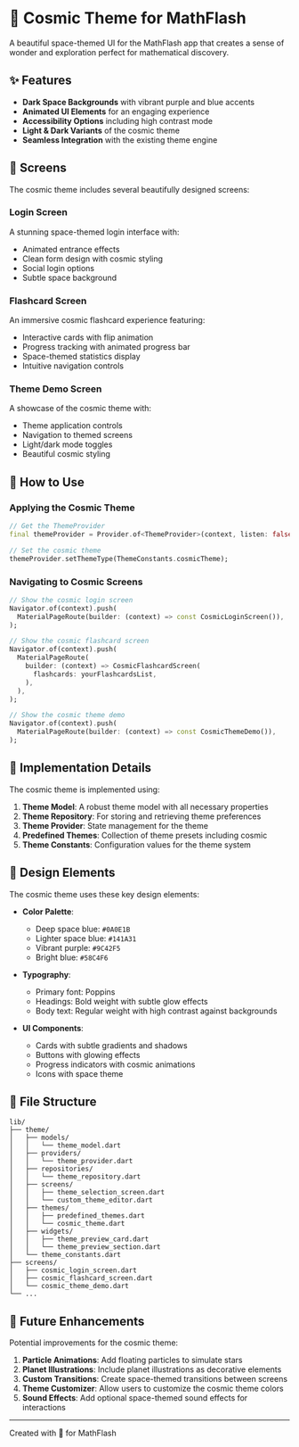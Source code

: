 # 🌌 Cosmic Theme for MathFlash

A beautiful space-themed UI for the MathFlash app that creates a sense of wonder and exploration perfect for mathematical discovery.

## ✨ Features

- **Dark Space Backgrounds** with vibrant purple and blue accents
- **Animated UI Elements** for an engaging experience
- **Accessibility Options** including high contrast mode
- **Light & Dark Variants** of the cosmic theme
- **Seamless Integration** with the existing theme engine

## 📱 Screens

The cosmic theme includes several beautifully designed screens:

### Login Screen

A stunning space-themed login interface with:
- Animated entrance effects
- Clean form design with cosmic styling
- Social login options
- Subtle space background

### Flashcard Screen

An immersive cosmic flashcard experience featuring:
- Interactive cards with flip animation
- Progress tracking with animated progress bar
- Space-themed statistics display
- Intuitive navigation controls

### Theme Demo Screen

A showcase of the cosmic theme with:
- Theme application controls
- Navigation to themed screens
- Light/dark mode toggles
- Beautiful cosmic styling

## 🚀 How to Use

### Applying the Cosmic Theme

```dart
// Get the ThemeProvider
final themeProvider = Provider.of<ThemeProvider>(context, listen: false);

// Set the cosmic theme
themeProvider.setThemeType(ThemeConstants.cosmicTheme);
```

### Navigating to Cosmic Screens

```dart
// Show the cosmic login screen
Navigator.of(context).push(
  MaterialPageRoute(builder: (context) => const CosmicLoginScreen()),
);

// Show the cosmic flashcard screen
Navigator.of(context).push(
  MaterialPageRoute(
    builder: (context) => CosmicFlashcardScreen(
      flashcards: yourFlashcardsList,
    ),
  ),
);

// Show the cosmic theme demo
Navigator.of(context).push(
  MaterialPageRoute(builder: (context) => const CosmicThemeDemo()),
);
```

## 🔧 Implementation Details

The cosmic theme is implemented using:

1. **Theme Model**: A robust theme model with all necessary properties
2. **Theme Repository**: For storing and retrieving theme preferences
3. **Theme Provider**: State management for the theme
4. **Predefined Themes**: Collection of theme presets including cosmic
5. **Theme Constants**: Configuration values for the theme system

## 🎨 Design Elements

The cosmic theme uses these key design elements:

- **Color Palette**:
  - Deep space blue: `#0A0E1B`
  - Lighter space blue: `#141A31`
  - Vibrant purple: `#9C42F5`
  - Bright blue: `#58C4F6`

- **Typography**:
  - Primary font: Poppins
  - Headings: Bold weight with subtle glow effects
  - Body text: Regular weight with high contrast against backgrounds

- **UI Components**:
  - Cards with subtle gradients and shadows
  - Buttons with glowing effects
  - Progress indicators with cosmic animations
  - Icons with space theme

## 📂 File Structure

```
lib/
├── theme/
│   ├── models/
│   │   └── theme_model.dart
│   ├── providers/
│   │   └── theme_provider.dart
│   ├── repositories/
│   │   └── theme_repository.dart
│   ├── screens/
│   │   ├── theme_selection_screen.dart
│   │   └── custom_theme_editor.dart
│   ├── themes/
│   │   ├── predefined_themes.dart
│   │   └── cosmic_theme.dart
│   ├── widgets/
│   │   ├── theme_preview_card.dart
│   │   └── theme_preview_section.dart
│   └── theme_constants.dart
├── screens/
│   ├── cosmic_login_screen.dart
│   ├── cosmic_flashcard_screen.dart
│   └── cosmic_theme_demo.dart
└── ...
```

## 🔮 Future Enhancements

Potential improvements for the cosmic theme:

1. **Particle Animations**: Add floating particles to simulate stars
2. **Planet Illustrations**: Include planet illustrations as decorative elements
3. **Custom Transitions**: Create space-themed transitions between screens
4. **Theme Customizer**: Allow users to customize the cosmic theme colors
5. **Sound Effects**: Add optional space-themed sound effects for interactions

---

Created with 💜 for MathFlash
